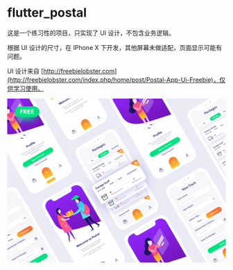 # flutter_postal

这是一个练习性的项目，只实现了 UI 设计，不包含业务逻辑。

根据 UI 设计的尺寸，在 IPhone X 下开发，其他屏幕未做适配，页面显示可能有问题。

UI 设计来自 [http://freebielobster.com](http://freebielobster.com/index.php/home/post/Postal-App-Ui-Freebie)，仅供学习使用。

![app pages](https://raw.githubusercontent.com/luoqiao6/flutter_postal/master/screenshot/postal.png)

<!--
![welcome page](https://raw.githubusercontent.com/luoqiao6/flutter_postal/master/screenshot/welcome_page.png)
&nbsp;
&nbsp;
&nbsp;
![welcome page](https://raw.githubusercontent.com/luoqiao6/flutter_postal/master/screenshot/package_list.png)
&nbsp;
&nbsp;
&nbsp;
![welcome page](https://raw.githubusercontent.com/luoqiao6/flutter_postal/master/screenshot/new_track.png)
&nbsp;
&nbsp;
&nbsp;
![welcome page](https://raw.githubusercontent.com/luoqiao6/flutter_postal/master/screenshot/user_page.png)

-->
